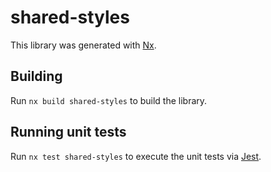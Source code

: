 # shared-styles

This library was generated with [Nx](https://nx.dev).

## Building

Run `nx build shared-styles` to build the library.

## Running unit tests

Run `nx test shared-styles` to execute the unit tests via [Jest](https://jestjs.io).

